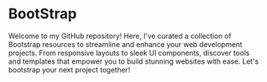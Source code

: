 # BootStrap
Welcome to my GitHub repository! Here, I've curated a collection of Bootstrap resources to streamline and enhance your web development projects. From responsive layouts to sleek UI components, discover tools and templates that empower you to build stunning websites with ease. Let's bootstrap your next project together!
